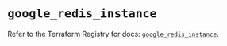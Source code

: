 # `google_redis_instance`

Refer to the Terraform Registry for docs: [`google_redis_instance`](https://registry.terraform.io/providers/hashicorp/google-beta/5.22.0/docs/resources/google_redis_instance).
